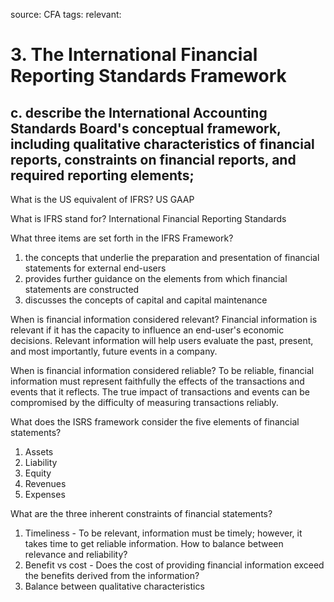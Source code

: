 source: CFA
tags: 
relevant: 

# 3. The International Financial Reporting Standards Framework

## c. describe the International Accounting Standards Board's conceptual framework, including qualitative characteristics of financial reports, constraints on financial reports, and required reporting elements;

What is the US equivalent of IFRS?
US GAAP

What is IFRS stand for?
International Financial Reporting Standards

What three items are set forth in the IFRS Framework?
1. the concepts that underlie the preparation and presentation of financial statements for external end-users
2. provides further guidance on the elements from which financial statements are constructed
3. discusses the concepts of capital and capital maintenance

When is financial information considered relevant?
Financial information is relevant if it has the capacity to influence an end-user's economic decisions. Relevant information will help users evaluate the past, present, and most importantly, future events in a company.

When is financial information considered reliable?
To be reliable, financial information must represent faithfully the effects of the transactions and events that it reflects. The true impact of transactions and events can be compromised by the difficulty of measuring transactions reliably.

What does the ISRS framework consider the five elements of financial statements?
1. Assets
2. Liability
3. Equity
4. Revenues
5. Expenses

What are the three inherent constraints of financial statements?
1. Timeliness - To be relevant, information must be timely; however, it takes time to get reliable information. How to balance between relevance and reliability?
2. Benefit vs cost - Does the cost of providing financial information exceed the benefits derived from the information?
3. Balance between qualitative characteristics


